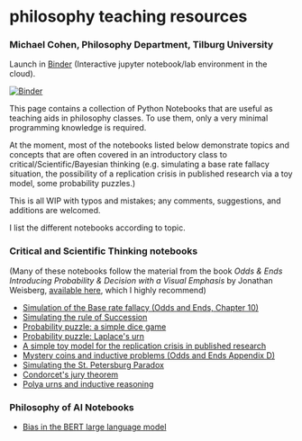 # philosophy teaching resources
### Michael Cohen, Philosophy Department, Tilburg University

Launch in [Binder](https://mybinder.readthedocs.io) (Interactive jupyter notebook/lab environment in the cloud).

[![Binder](https://mybinder.org/badge_logo.svg)](https://mybinder.org/v2/gh/weiji14/deepbedmap/master)


This page contains a collection of Python Notebooks that are useful as teaching aids in philosophy classes. To use them, only a very minimal programming knowledge is required. 

At the moment, most of the notebooks listed below demonstrate topics and concepts that are often covered in an introductory class to critical/Scientific/Bayesian thinking (e.g. simulating a base rate fallacy situation, the possibility of a replication crisis in published research via a toy model, some probability puzzles.)

This is all WIP with typos and mistakes; any comments, suggestions, and additions are welcomed. 

I list the different notebooks according to topic. 

### **Critical and Scientific Thinking notebooks** 
(Many of these notebooks follow the material from the book *Odds & Ends
Introducing Probability & Decision with a Visual Emphasis* by
Jonathan Weisberg, [available  here](https://jonathanweisberg.org/vip/), which I highly recommend)

* [Simulation of the Base rate fallacy (Odds and Ends, Chapter 10)](base_rate_fallacy_(Odds_and_Ends,_page_71).ipynb)
* [Simulating the rule of Succession](The_rule_of_succession_simulation.ipynb)
* [Probability puzzle: a simple dice game](dice_game_simulation.ipynb) 
* [Probability puzzle: Laplace's urn](Simulation_of_Laplace's_urn_puzzle_.ipynb)
* [A simple toy model for the replication crisis in published research](https://github.com/michaelcohen-dev/philosophy_teaching_resources/blob/main/replication%20crisis%20for%20a%20simple%20scientific%20method.ipynb)
* [Mystery coins and inductive problems (Odds and Ends Appendix D)](https://github.com/michaelcohen-dev/philosophy_teaching_resources/blob/main/induction%20and%20probability.ipynb)
* [Simulating the St. Petersburg Paradox](st_petersburg_paradox.ipyn)
* [Condorcet's jury theorem](Condorcet_jury_theorem_simple_simulation.ipynb)
* [Polya urns and inductive reasoning](Simple_Pólya_urn_simulation_.ipynb)
  

### **Philosophy of AI Notebooks**

* [Bias in the BERT large language model](
Large_Language_Models_and_bias.ipynb)
